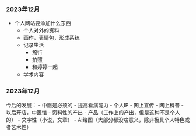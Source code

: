 ### 2023年12月
- 个人网站要添加什么东西
    - 个人对外的资料
    - 画作，表情包，形成系统
    - 记录生活
        - 旅行
        - 拍照
        - 和婷婷一起
    - 学术内容

### 2023年12月
今后的发展：
    - 中医是必须的
        - 提高看病能力
        - 个人IP
            - 网上宣传
            - 网上科普
        - 以后开店，中医馆
    - 资料性的产出
        - 产品（工作上的产出，但是这种不是个人的）
        - 文字性（小说，文章）
        - Ai绘图（大部分都没啥意义，除非极具个人特色或者艺术性）